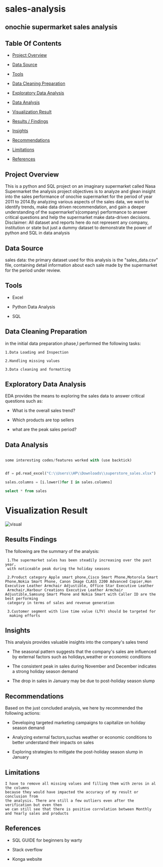 # sales-analysis
## onochie supermarket sales analysis

## Table Of Contents


- [Project Overview](#project-overview)

- [Data Source](#data-source)

- [Tools](#tools)

- [Data Cleaning Preparation](#data-cleaning-preparation)

- [Exploratory Data Analysis](#exploratory-data-analysis)

- [Data Analysis](#data-analysis)

- [Visualization Result](#visualization-result)

- [Results / Findings](#results-findings)

- [Insights](#insights)

- [Recommendations](#recommendations)

- [Limitations](#limitations)

- [References](#references)


## Project Overview

This is a python and SQL project on an imaginary supermarket called Nasa Supermarket
the analysis project objectives is to analyze and glean insight into the sales performance of onochie supermarket for the period of year 2011 to 2014.By analyzing various aspects of the sales data, we want to identify trends, make data driven recommendation, and gain a deeper understanding of the supermarket's(company) performance to answer critical questions and help the supermarket make data-driven decisions. 
Disclaimer: All dataset and reports here do not represent any company,
institution or state but just a dummy dataset to demonstrate the power of python and SQL in data
  analysis

  ## Data Source

  sales data: the primary dataset used for this analysis is the 
  "sales_data.csv" file, containing detail information about
  each sale made by the supermarket for the period under review.

  ## Tools

  - Excel

  - Python Data Analysis

  - SQL

  ## Data Cleaning Preparation

  
  in the initial data preparation phase,I performed the following tasks:

    1.Data Loading and Inspection 

    2.Handling missing values 

    3.Data cleaning and formatting 

  ## Exploratory Data Analysis

  EDA provides the means to exploring the sales data to answer critical questions such as:

  - What is the overall sales trend?

  - Which products are top sellers

  - what are the peak sales period?

  ## Data Analysis

  ```python

  some interesting codes/features worked with (use backtick)

```
  
  ```python
  
  df = pd.read_excel("C:\\Users\\HP\\Downloads\\superstore_sales.xlsx")
  ```

  ```python
  sales.columns = [i.lower()for I in sales.columns]

```

  ```sql
  select * from sales
```

# Visualization Result


![visual](https://github.com/user-attachments/assets/2243e01c-e3ef-4908-b803-3d86301807ca)

  ## Results Findings

  The following are the summary of the analysis:

     1.The supermarket sales has been steadily increasing over the past year,
     with noticeable peak during the holiday seasons

     2.Product category Apple smart phone,Cisco Smart Phone,Motorola Smart Phone,Nokia Smart Phone, Canon Image CLASS 2200 Advanced Copier,Hon Executive Leather Armchair Adjustible, Office Star Executive Leather 
     Armchair,Harbour Creations Executive Leather Armchair Adjustible,Samsung Smart Phone and Nokia Smart with Caller ID are the best performing 
     category in terms of sales and revenue generation
     
     3.Customer segment with live time value (LTV) should be targeted for 
      making efforts

  ## Insights

  This analysis provides valuable insights into the company's sales trend

   - The seasonal pattern suggests that the company's sales are influenced by external factors such as holidays,weather or economic conditions

   - The consistent peak in sales during November and December indicates a strong holiday season demand

   - The drop in sales in January may be due to post-holiday season slump 

  ## Recommendations

  
   Based on the just concluded analysis, we here by recommended the 
   following actions:

   - Developing targeted marketing campaigns to capitalize on holiday season demand 

   - Analyzing external factors,suchas weather or economic conditions to better understand their impacts on sales 

   - Exploring strategies to mitigate the post-holiday season slump in January

 ## Limitations

 
    I have to remove all missing values and filling them with zeros in al the columns 
    because they would have impacted the accuracy of my result or conclusion from 
    the analysis. There are still a few outliers even after the verification but even then 
    we can still see that there is positive correlation between Monthly and Yearly sales and products 

 ## References

 - SQL GUIDE for beginners by warty

 - Stack overflow

 - Konga website  






  







  


 
